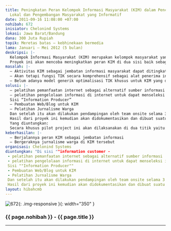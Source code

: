 ```yaml
---
title: Peningkatan Peran Kelompok Informasi Masyarakat (KIM) dalam Penciptaan Konten
  Lokal dan Pengembangan Masyarakat yang Informatif
date: 2011-09-16 11:08:00 +07:00
nohibah: 672
inisiator: Chelonind Systems
lokasi: Jawa Barat/Bandung
dana: 300 Juta Rupiah
topik: Meretas batas – kebhinekaan bermedia
lama: Januari – Mei 2012 (5 bulan)
deskripsi: |-
  Kelompok Informasi Masyarakat (KIM) merupakan kelompok masyarakat yang tersebar di seluruh Indonesia yg merupakan pengganti dari kelompok yang dulu dikenal dengan nama Kelompencapir. Saat ini berdasarkan data dari Kemkominfo, tercatat ada 5000 lebih KIM yang tersebar di seluruh Indonesia.
  Proyek ini akan mencoba meningkatkan peran KIM di dua sisi baik sebagai “information customer” maupun “information producer” dengan melakukan pilot project pelatihan dan pendampingan, sehingga hasilnya bisa direplikasi ke seluruh KIM.
masalah: |-
  – Aktivitas KIM sebagai jembatan informasi masyarakat dapat ditingkatkan perannya dengan optimalisasi Teknologi informasi dan Komunikasi (TIK)
  – Akan tetapi fungsi TIK secara komprehensif sebagai alat penerima informasi sekaligus alat untuk diseminasi informasi masih belum teroptimalisasi pemanfaatannya oleh KIM
  – Belum adanya model generik optimalisasi TIK khusus untuk KIM yang dapat digunakan di Indonesia
solusi: |-
  – pelatihan pemanfaatan internet sebagai alternatif sumber informasi
  – pelatihan pengelolaan informasi di internet untuk dapat menseleksi informasi yang masuk
  Sisi “Information Producer”
  – Pembuatan Web/Blog untuk KIM
  – Pelatihan Jurnalisme Warga
  Dan setelah itu akan dilakukan pendampingan oleh team onsite selama 3 bulan smp mereka dapat menjalankan programnya sendiri.
  Hasil dari proyek ini kemudian akan didokumentasikan dan dibuat suatu model yang bisa direplikasi ke ribuan KIM lainnya di Indonesia
  Yang diuntungkan:
  Secara khusus pilot project ini akan dilaksanakan di dua titik yaitu: Subang (Jawa Barat), Karang Asem (Bali). Kemudian hasil piloting ini akan disebarkan (bekerjasama dengan Kemkominfo) agar dapat diterapkan di KIM seluruh Indonesia
keberhasilan: |-
  – Berjalannya peran KIM sebagai jembatan informasi
  – Bergeraknya jurnalisme warga di KIM tersebut
organisasi: Chelonind Systems
diuntungkan: "Di sisi ""information customer -
 - pelatihan pemanfaatan internet sebagai alternatif sumber informasi
 - pelatihan pengelolaan informasi di internet untuk dapat menseleksi informasi yang masuk
 Sisi ""Information Producer""
 - Pembuatan Web/Blog untuk KIM
 - Pelatihan Jurnalisme Warga
 Dan setelah itu akan dilakukan pendampingan oleh team onsite selama 3 bulan smp mereka dapat menjalankan programnya sendiri.
 Hasil dari proyek ini kemudian akan didokumentasikan dan dibuat suatu model yang bisa direplikasi ke ribuan KIM lainnya di Indonesia"
layout: hibahcmb
---
```


![672](/static/img/hibahcmb/672.png){: .img-responsive }{: width="350" }

### {{ page.nohibah }} - {{ page.title }}

---
